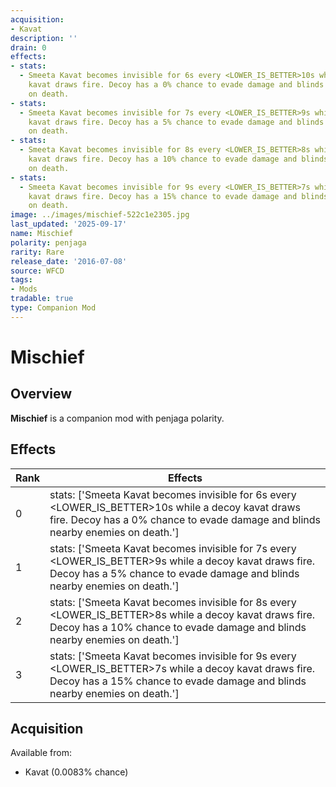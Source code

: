 ```yaml
---
acquisition:
- Kavat
description: ''
drain: 0
effects:
- stats:
  - Smeeta Kavat becomes invisible for 6s every <LOWER_IS_BETTER>10s while a decoy
    kavat draws fire. Decoy has a 0% chance to evade damage and blinds nearby enemies
    on death.
- stats:
  - Smeeta Kavat becomes invisible for 7s every <LOWER_IS_BETTER>9s while a decoy
    kavat draws fire. Decoy has a 5% chance to evade damage and blinds nearby enemies
    on death.
- stats:
  - Smeeta Kavat becomes invisible for 8s every <LOWER_IS_BETTER>8s while a decoy
    kavat draws fire. Decoy has a 10% chance to evade damage and blinds nearby enemies
    on death.
- stats:
  - Smeeta Kavat becomes invisible for 9s every <LOWER_IS_BETTER>7s while a decoy
    kavat draws fire. Decoy has a 15% chance to evade damage and blinds nearby enemies
    on death.
image: ../images/mischief-522c1e2305.jpg
last_updated: '2025-09-17'
name: Mischief
polarity: penjaga
rarity: Rare
release_date: '2016-07-08'
source: WFCD
tags:
- Mods
tradable: true
type: Companion Mod
---
```


# Mischief

## Overview

**Mischief** is a companion mod with penjaga polarity.

## Effects

| Rank | Effects |
|------|----------|
| 0 | stats: ['Smeeta Kavat becomes invisible for 6s every <LOWER_IS_BETTER>10s while a decoy kavat draws fire. Decoy has a 0% chance to evade damage and blinds nearby enemies on death.'] |
| 1 | stats: ['Smeeta Kavat becomes invisible for 7s every <LOWER_IS_BETTER>9s while a decoy kavat draws fire. Decoy has a 5% chance to evade damage and blinds nearby enemies on death.'] |
| 2 | stats: ['Smeeta Kavat becomes invisible for 8s every <LOWER_IS_BETTER>8s while a decoy kavat draws fire. Decoy has a 10% chance to evade damage and blinds nearby enemies on death.'] |
| 3 | stats: ['Smeeta Kavat becomes invisible for 9s every <LOWER_IS_BETTER>7s while a decoy kavat draws fire. Decoy has a 15% chance to evade damage and blinds nearby enemies on death.'] |

## Acquisition

Available from:
- Kavat (0.0083% chance)

